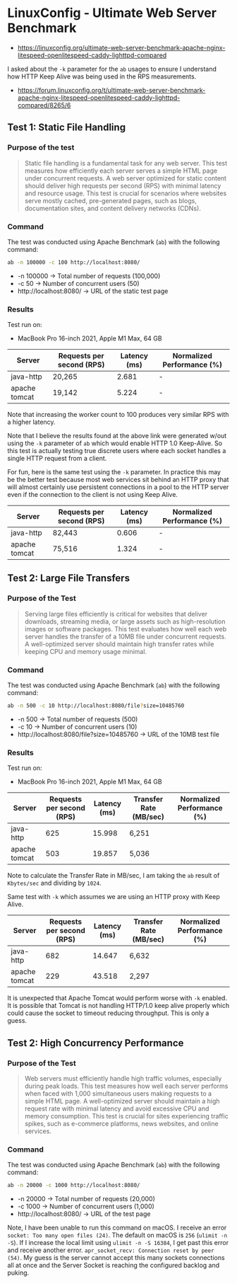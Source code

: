 # LinuxConfig - Ultimate Web Server Benchmark

- https://linuxconfig.org/ultimate-web-server-benchmark-apache-nginx-litespeed-openlitespeed-caddy-lighttpd-compared

I asked about the `-k` parameter for the `ab` usages to ensure I understand how HTTP Keep Alive was being used in the RPS measurements. 
- https://forum.linuxconfig.org/t/ultimate-web-server-benchmark-apache-nginx-litespeed-openlitespeed-caddy-lighttpd-compared/8265/6

## Test 1: Static File Handling

### Purpose of the test

> Static file handling is a fundamental task for any web server. This test measures how efficiently each server serves a simple HTML page under concurrent requests. A web server optimized for static content should deliver high requests per second (RPS) with minimal latency and resource usage. This test is crucial for scenarios where websites serve mostly cached, pre-generated pages, such as blogs, documentation sites, and content delivery networks (CDNs).

### Command

The test was conducted using Apache Benchmark (`ab`) with the following command:

```sh
ab -n 100000 -c 100 http://localhost:8080/
```

- -n 100000 → Total number of requests (100,000)
- -c 50 → Number of concurrent users (50)
- http://localhost:8080/ → URL of the static test page

### Results

Test run on:

- MacBook Pro 16-inch 2021, Apple M1 Max, 64 GB

| Server        | Requests per second (RPS) | Latency (ms) | Normalized Performance (%) |
|---------------|---------------------------|--------------|----------------------------|
| java-http     | 20,265                    | 2.681        | -                          | 
| apache tomcat | 19,142                    | 5.224        | -                          | 

Note that increasing the worker count to 100 produces very similar RPS with a higher latency.

Note that I believe the results found at the above link were generated w/out using the `-k` parameter of `ab` which would enable HTTP 1.0 Keep-Alive. So this test is actually testing true discrete users where each socket handles a single HTTP request from a client.

For fun, here is the same test using the `-k` parameter. In practice this may be the better test because most web services sit behind an HTTP proxy that will almost certainly use persistent connections in a pool to the HTTP server even if the connection to the client is not using Keep Alive. 


| Server        | Requests per second (RPS) | Latency (ms) | Normalized Performance (%) |
|---------------|---------------------------|--------------|----------------------------|
| java-http     | 82,443                    | 0.606        | -                          | 
| apache tomcat | 75,516                    | 1.324        | -                          | 

## Test 2: Large File Transfers

### Purpose of the Test

> Serving large files efficiently is critical for websites that deliver downloads, streaming media, or large assets such as high-resolution images or software packages. This test evaluates how well each web server handles the transfer of a 10MB file under concurrent requests. A well-optimized server should maintain high transfer rates while keeping CPU and memory usage minimal.

### Command

The test was conducted using Apache Benchmark (`ab`) with the following command:

```sh
ab -n 500 -c 10 http://localhost:8080/file?size=10485760
```

- -n 500 → Total number of requests (500)
- -c 10 → Number of concurrent users (10)
- http://localhost:8080/file?size=10485760 → URL of the 10MB test file

### Results

Test run on:

- MacBook Pro 16-inch 2021, Apple M1 Max, 64 GB

| Server        | Requests per second (RPS) | Latency (ms) | Transfer Rate (MB/sec) | Normalized Performance (%) |
|---------------|---------------------------|--------------|------------------------|----------------------------|
| java-http     | 625                       | 15.998       | 6,251                  |                            | 
| apache tomcat | 503                       | 19.857       | 5,036                  |                            |  

Note to calculate the Transfer Rate in MB/sec, I am taking the `ab` result of `Kbytes/sec` and dividing by `1024`.

Same test with `-k` which assumes we are using an HTTP proxy with Keep Alive.

| Server        | Requests per second (RPS) | Latency (ms) | Transfer Rate (MB/sec) | Normalized Performance (%) |
|---------------|---------------------------|--------------|------------------------|----------------------------|
| java-http     | 682                       | 14.647       | 6,632                  |                            | 
| apache tomcat | 229                       | 43.518       | 2,297                  |                            | 

It is unexpected that Apache Tomcat would perform worse with `-k` enabled. It is possible that Tomcat is not handling HTTP/1.0 keep alive properly which could cause the socket to timeout reducing throughput. This is only a guess.

## Test 2: High Concurrency Performance

### Purpose of the Test

> Web servers must efficiently handle high traffic volumes, especially during peak loads. This test measures how well each server performs when faced with 1,000 simultaneous users making requests to a simple HTML page. A well-optimized server should maintain a high request rate with minimal latency and avoid excessive CPU and memory consumption. This test is crucial for sites experiencing traffic spikes, such as e-commerce platforms, news websites, and online services.

### Command

The test was conducted using Apache Benchmark (`ab`) with the following command:

```sh
ab -n 20000 -c 1000 http://localhost:8080/
```

- -n 20000 → Total number of requests (20,000)
- -c 1000 → Number of concurrent users (1,000)
- http://localhost:8080/ → URL of the test page

Note, I have been unable to run this command on macOS. I receive an error `socket: Too many open files (24)`. The default on macOS is `256` (`ulimit -n -S`). If I increase the local limit using `ulimit -n -S 16384`, I get past this error and receive another error. `apr_socket_recv: Connection reset by peer (54)`. My guess is the server cannot accept this many sockets connections all at once and the Server Socket is reaching the configured backlog and puking. 
